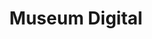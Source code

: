 ---
date:  ""
draft: false
title: "Museum Digital"
weight: 1
parted:
    name: ""
    goal: "Parted 1"
    desc: "Memahami konsep, fungsi, jenis basis data."
    icon: ""
tasker:
    name: ""
    goal: "Tasker 1"
    desc: "Mencari konsep, fungsi, jenis basis data."
    icon: ""
assign:
    name: ""
    goal: "Parted 1"
    desc: "Membuat konsep, fungsi, jenis basis data."
    icon: ""
metadata:
    author: ""
description: "Memahami konsep, fungsi, jenis basis data."
---